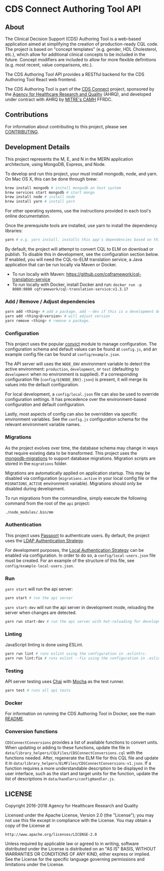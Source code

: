 # CDS Connect Authoring Tool API

## About

The Clinical Decision Support (CDS) Authoring Tool is a web-based application aimed at simplifying the creation of production-ready CQL code. The project is based on "concept templates" (e.g. gender, HDL Cholesterol, etc.), which allow for additional clinical concepts to be included in the future. Concept modifiers are included to allow for more flexible definitions (e.g. most recent, value comparisons, etc.).

The CDS Authoring Tool API provides a RESTful backend for the CDS Authoring Tool React web frontend.

The CDS Authoring Tool is part of the [CDS Connect](https://cds.ahrq.gov/cdsconnect) project, sponsored by the [Agency for Healthcare Research and Quality](https://www.ahrq.gov/) (AHRQ), and developed under contract with AHRQ by [MITRE's CAMH](https://www.mitre.org/centers/cms-alliances-to-modernize-healthcare/who-we-are) FFRDC.

## Contributions

For information about contributing to this project, please see [CONTRIBUTING](../CONTRIBUTING.md).

## Development Details

This project represents the M, E, and N in the MERN application architecture, using MongoDB, Express, and Node.

To develop and run this project, your must install mongodb, node, and yarn.  On Mac OS X, this can be done through brew:
```bash
brew install mongodb # install mongodb on host system
brew services start mongodb # start mongo
brew install node # install node
brew install yarn # install yarn
```
For other operating systems, use the instructions provided in each tool's online documentation.

Once the prerequisite tools are installed, use yarn to install the dependency libraries:
```bash
yarn # e.g. yarn install. installs this app's dependencies based on this project's yarn.lock / package.json
```

By default, the project will attempt to convert CQL to ELM on download or publish.  To disable this in development, see the configuration section below.  If enabled, you will need the CQL-to-ELM translation service, a Java application that can be run locally via Maven or Docker.
* To run locally with Maven: https://github.com/cqframework/cql-translation-service
* To run locally with Docker, install Docker and run: `docker run -p 8080:8080 cqframework/cql-translation-service:v1.3.17`

### Add / Remove / Adjust dependencies

```bash
yarn add <thing> # add a package. add --dev if this is a development dependency.
yarn add <thing>@<version> # will adjust version
yarn remove <thing> # remove a package.
```

### Configuration

This project uses the popular [convict](https://www.npmjs.com/package/convict) module to manage configuration.  The configuration schema and default values can be found at `config.js`, and an example config file can be found at `config/example.json`.

The API server will uses the `NODE_ENV` environment variable to detect the active environment: `production`, `development`, or `test` (defaulting to `development` when no environment is supplied).  If a corresponding configuration file (`config/${NODE_ENV}.json`) is present, it will merge its values into the default configuration.

For local development, a `config/local.json` file can also be used to override configuration settings.  It has precedence over the environment-based configuration and default configuration.

Lastly, most aspects of config can also be overridden via specific environment variables.  See the `config.js` configuration schema for the relevant environment variable names.

### Migrations

As the project evolves over time, the database schema may change in ways that require existing data to be transformed.  This project uses the [mongodb-migrations](https://www.npmjs.com/package/mongodb-migrations) to support database migrations.  Migration scripts are stored in the `migrations` folder.

Migrations are automatically applied on application startup.  This may be disabled via configuration (`migrations.active` in your local config file or the `MIGRATIONS_ACTIVE` environment variable).  Migrations should only be disabled during development.

To run migrations from the commandline, simply execute the following command from the root of the `api` project:

```bash
./node_modules/.bin/mm
```

### Authentication

This project uses [Passport](http://www.passportjs.org/) to authenticate users. By default, the project uses the [LDAP Authentication Strategy](https://github.com/vesse/passport-ldapauth).

For development purposes, the [Local Authentication Strategy](https://github.com/jaredhanson/passport-local) can be enabled via configuration. In order to do so, a `config/local-users.json` file must be created. For an example of the structure of this file, see `config/example-local-users.json`.

### Run

`yarn start` will run the api server:
```bash
yarn start # run the api server
```

`yarn start-dev` will run the api server in development mode, reloading the server when changes are detected.
```bash
yarn run start-dev # run the api server with hot-reloading for development
```

### Linting

JavaScript linting is done using ESLint.

```bash
yarn run lint # runs eslint using the configuration in .eslintrc.
yarn run lint:fix # runs eslint --fix using the configuration in .eslintrc. The --fix flag will autocorrect minor errors
```

### Testing

API server testing uses [Chai](http://chaijs.com/) with [Mocha](http://mochajs.org/) as the test runner.

```bash
yarn test # runs all api tests
```

### Docker

For information on running the CDS Authoring Tool in Docker, see the main [README](../README.md).

### Conversion functions

`CDSConnectConversions` provides a list of available functions to convert units. When updating or adding to these functions, update the file in `data/library_helpers/CQLFiles/CDSConnectConversions.cql` with the functions needed. After, regenerate the ELM file for this CQL file and update it in `data/library_helpers/ELMFiles/CDSConnectConversions-v1.json`. If a function requires a more understandable description to be displayed in the user interface, such as the start and target units for the function, update the list of descriptions in `data/handlers/configHandler.js`.

## LICENSE

Copyright 2016-2018 Agency for Healthcare Research and Quality

Licensed under the Apache License, Version 2.0 (the "License");
you may not use this file except in compliance with the License.
You may obtain a copy of the License at

    http://www.apache.org/licenses/LICENSE-2.0

Unless required by applicable law or agreed to in writing, software
distributed under the License is distributed on an "AS IS" BASIS,
WITHOUT WARRANTIES OR CONDITIONS OF ANY KIND, either express or implied.
See the License for the specific language governing permissions and
limitations under the License.
